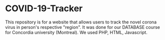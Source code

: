 # COVID-19-Tracker
This repository is for a website that allows users to track the novel corona virus in person's respective "region". It was done for our DATABASE course for Concordia university (Montreal). We used PHP, HTML, Javascript.
